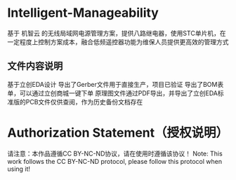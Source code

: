 # Intelligent-Manageability
基于 机智云 的无线局域网电源管理方案，提供八路继电器，使用STC单片机，在一定程度上控制方案成本，融合低频遥控器功能为维保人员提供更高效的管理方式
## 文件内容说明
基于立创EDA设计
导出了Gerber文件用于直接生产，项目已验证
导出了BOM表单，可以通过立创商城一键下单
原理图文件通过PDF导出，并导出了立创EDA标准版的PCB文件仅供查阅，作为历史备份文档存在

# Authorization Statement（授权说明）
请注意：本作品遵循CC BY-NC-ND协议，请在使用时遵循该协议！
Note: This work follows the CC BY-NC-ND protocol, please follow this protocol when using it!
